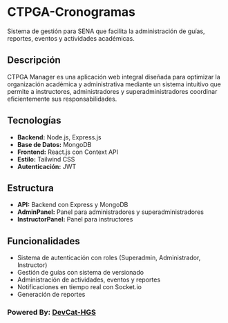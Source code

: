 # CTPGA-Cronogramas

Sistema de gestión para SENA que facilita la administración de guías, reportes, eventos y actividades académicas.

## Descripción

CTPGA Manager es una aplicación web integral diseñada para optimizar la organización académica y administrativa mediante un sistema intuitivo que permite a instructores, administradores y superadministradores coordinar eficientemente sus responsabilidades.

## Tecnologías

- **Backend:** Node.js, Express.js
- **Base de Datos:** MongoDB
- **Frontend:** React.js con Context API
- **Estilo:** Tailwind CSS
- **Autenticación:** JWT

## Estructura

- **API:** Backend con Express y MongoDB
- **AdminPanel:** Panel para administradores y superadministradores
- **InstructorPanel:** Panel para instructores

## Funcionalidades

- Sistema de autenticación con roles (Superadmin, Administrador, Instructor)
- Gestión de guías con sistema de versionado
- Administración de actividades, eventos y reportes
- Notificaciones en tiempo real con Socket.io
- Generación de reportes

### **Powered By**: [DevCat-HGS](https://github.com/DevCat-HGS)
